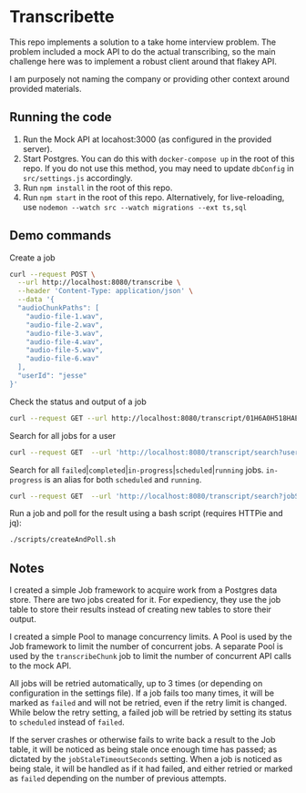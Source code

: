 # Transcribette

This repo implements a solution to a take home interview problem.  The problem included a mock API to do the actual transcribing, so the main challenge here was to implement a robust client around that flakey API.

I am purposely not naming the company or providing other context around provided materials.

## Running the code

1. Run the Mock API at locahost:3000 (as configured in the provided server).
2. Start Postgres.  You can do this with `docker-compose up` in the root of this repo.  If you do not use this method, you may need to update `dbConfig` in `src/settings.js` accordingly.
3. Run `npm install` in the root of this repo.
4. Run `npm start` in the root of this repo.  Alternatively, for live-reloading, use `nodemon --watch src --watch migrations --ext ts,sql`

## Demo commands


Create a job 
```sh
curl --request POST \
  --url http://localhost:8080/transcribe \
  --header 'Content-Type: application/json' \
  --data '{
  "audioChunkPaths": [
    "audio-file-1.wav",
    "audio-file-2.wav",
    "audio-file-3.wav",
    "audio-file-4.wav",
    "audio-file-5.wav",
    "audio-file-6.wav"
  ],
  "userId": "jesse"
}'
```

Check the status and output of a job
```sh
curl --request GET --url http://localhost:8080/transcript/01H6A0H518HAE19FM3Y0FBN8QB
```

Search for all jobs for a user
```sh
curl --request GET  --url 'http://localhost:8080/transcript/search?userId=jesse'
```

Search for all `failed`|`completed`|`in-progress`|`scheduled`|`running` jobs.  `in-progress` is an alias for both `scheduled` and `running`.

```sh
curl --request GET  --url 'http://localhost:8080/transcript/search?jobStatus=failed'
```

Run a job and poll for the result using a bash script (requires HTTPie and jq):

```sh
./scripts/createAndPoll.sh
```

## Notes

I created a simple Job framework to acquire work from a Postgres data store.  There are two jobs created for it.  For expediency, they use the job table to store their results instead of creating new tables to store their output.

I created a simple Pool to manage concurrency limits.  A Pool is used by the Job framework to limit the number of concurrent jobs.  A separate Pool is used by the `transcribeChunk` job to limit the number of concurrent API calls to the mock API.

All jobs will be retried automatically, up to 3 times (or depending on configuration in the settings file).  If a job fails too many times, it will be marked as `failed` and will not be retried, even if the retry limit is changed.  While below the retry setting, a failed job will be retried by setting its status to `scheduled` instead of `failed`.

If the server crashes or otherwise fails to write back a result to the Job table, it will be noticed as being stale once enough time has passed; as dictated by the `jobStaleTimeoutSeconds` setting.  When a job is noticed as being stale, it will be handled as if it had failed, and either retried or marked as `failed` depending on the number of previous attempts.